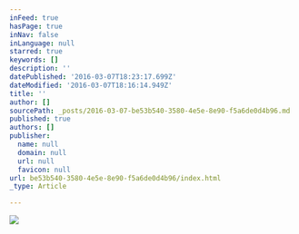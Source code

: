 ```yaml
---
inFeed: true
hasPage: true
inNav: false
inLanguage: null
starred: true
keywords: []
description: ''
datePublished: '2016-03-07T18:23:17.699Z'
dateModified: '2016-03-07T18:16:14.949Z'
title: ''
author: []
sourcePath: _posts/2016-03-07-be53b540-3580-4e5e-8e90-f5a6de0d4b96.md
published: true
authors: []
publisher:
  name: null
  domain: null
  url: null
  favicon: null
url: be53b540-3580-4e5e-8e90-f5a6de0d4b96/index.html
_type: Article

---
```

![](https://the-grid-user-content.s3-us-west-2.amazonaws.com/60e18084-cd69-45fe-bf5d-b4c9ec821a78.jpg)